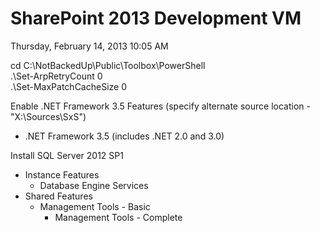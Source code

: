 ﻿# SharePoint 2013 Development VM

Thursday, February 14, 2013
10:05 AM

cd C:\\NotBackedUp\\Public\\Toolbox\\PowerShell\
.\\Set-ArpRetryCount 0\
.\\Set-MaxPatchCacheSize 0

Enable .NET Framework 3.5 Features (specify alternate source location - "X:\\Sources\\SxS")

- .NET Framework 3.5 (includes .NET 2.0 and 3.0)

Install SQL Server 2012 SP1

- Instance Features
  - Database Engine Services
- Shared Features
  - Management Tools - Basic
    - Management Tools - Complete


